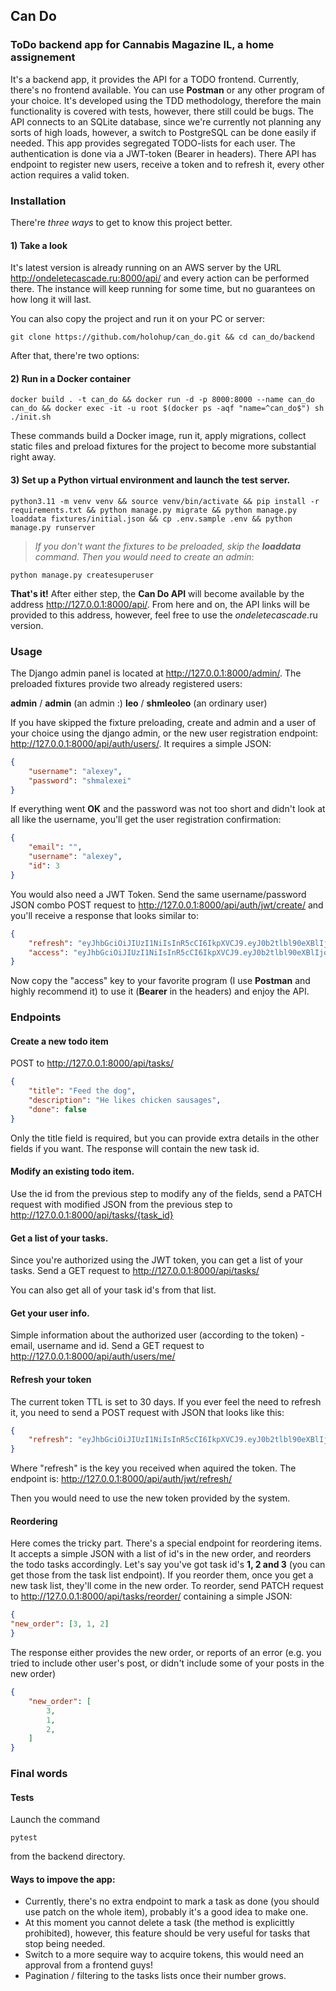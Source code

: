 ## Can Do
### ToDo backend app for Cannabis Magazine IL, a home assignement

It's a backend app, it provides the API for a TODO frontend. Currently, there's no frontend available. You can use **Postman** or any other program of your choice. It's developed using the TDD methodology, therefore the main functionality is covered with tests, however, there still could be bugs. The API connects to an SQLite database, since we're currently not planning any sorts of high loads, however, a switch to PostgreSQL can be done easily if needed. This app provides segregated TODO-lists for each user. The authentication is done via a JWT-token (Bearer in headers). There API has endpoint to register new users, receive a token and to refresh it, every other action requires a valid token.

### Installation

There're *three ways* to get to know this project better.

#### 1) Take a look

It's latest version is already running on an AWS server by the URL http://ondeletecascade.ru:8000/api/ and every action can be performed there. The instance will keep running for some time, but no guarantees on how long it will last.

You can also copy the project and run it on your PC or server:

```
git clone https://github.com/holohup/can_do.git && cd can_do/backend
```
After that, there're two options:

#### 2) Run in a Docker container

```
docker build . -t can_do && docker run -d -p 8000:8000 --name can_do can_do && docker exec -it -u root $(docker ps -aqf "name=^can_do$") sh ./init.sh
```

These commands build a Docker image, run it, apply migrations, collect static files and preload fixtures for the project to become more substantial right away.

#### 3) Set up a Python virtual environment and launch the test server.

```
python3.11 -m venv venv && source venv/bin/activate && pip install -r requirements.txt && python manage.py migrate && python manage.py loaddata fixtures/initial.json && cp .env.sample .env && python manage.py runserver
```

> *If you don't want the fixtures to be preloaded, skip the **loaddata** command. Then you would need to create an admin*:

```
python manage.py createsuperuser
```

**That's it!** After either step, the **Can Do API** will become available by the address http://127.0.0.1:8000/api/. From here and on, the API links will be provided to this address, however, feel free to use the *ondeletecascade*.ru version.

### Usage

The Django admin panel is located at http://127.0.0.1:8000/admin/. The preloaded fixtures provide two already registered users:

**admin** / **admin** (an admin :)
**leo** / **shmleoleo** (an ordinary user)

If you have skipped the fixture preloading, create and admin and a user of your choice using the django admin, or the new user registration endpoint: http://127.0.0.1:8000/api/auth/users/. It requires a simple JSON:
```json
{
    "username": "alexey",
    "password": "shmalexei"
}
```
If everything went **OK** and the password was not too short and didn't look at all like the username, you'll get the user registration confirmation:
```json
{
    "email": "",
    "username": "alexey",
    "id": 3
}
```
You would also need a JWT Token. Send the same username/password JSON combo POST request to http://127.0.0.1:8000/api/auth/jwt/create/ and you'll receive a response that looks similar to:
```json
{
    "refresh": "eyJhbGciOiJIUzI1NiIsInR5cCI6IkpXVCJ9.eyJ0b2tlbl90eXBlIjoicmVmcmVzaCIsImV4cCI6MTY4OTMxNzczNCwiaWF0IjoxNjg5MjMxMzM0LCJqdGkiOiI4ZDVmYTAxZTc3OGI0Yjc1YmYxYjY3MjMwYzZlMTEzZiIsInVzZXJfaWQiOjN9.eFH82eZvzNtbBUpKaXAoXltdFb3w_jOcVdU7U3rXbhc",
    "access": "eyJhbGciOiJIUzI1NiIsInR5cCI6IkpXVCJ9.eyJ0b2tlbl90eXBlIjoiYWNjZXNzIiwiZXhwIjoxNjkxODIzMzM0LCJpYXQiOjE2ODkyMzEzMzQsImp0aSI6IjczMzkwOTJhZDdlNDRmYWY5ZDczYzRjZWJmZGMwN2EzIiwidXNlcl9pZCI6M30.koJbtDboe8fQsqQNgY_LyHZsi4fqJ2cWdwRHBvAu2Us"
}
```
Now copy the "access" key to your favorite program (I use **Postman** and highly recommend it) to use it (**Bearer** in the headers) and enjoy the API.


### Endpoints

#### Create a new todo item

POST to http://127.0.0.1:8000/api/tasks/
```json
{
    "title": "Feed the dog",
    "description": "He likes chicken sausages",
    "done": false
}
```
Only the title field is required, but you can provide extra details in the other fields if you want. The response will contain the new task id.

#### Modify an existing todo item.

Use the id from the previous step to modify any of the fields, send a PATCH request with modified JSON from the previous step to http://127.0.0.1:8000/api/tasks/{task_id}

#### Get a list of your tasks.

Since you're authorized using the JWT token, you can get a list of your tasks. Send a GET request to http://127.0.0.1:8000/api/tasks/

You can also get all of your task id's from that list.

#### Get your user info.

Simple information about the authorized user (according to the token) - email, username and id.
Send a GET request to http://127.0.0.1:8000/api/auth/users/me/

#### Refresh your token

The current token TTL is set to 30 days. If you ever feel the need to refresh it, you need to send a POST request with JSON that looks like this:
```json
{
    "refresh": "eyJhbGciOiJIUzI1NiIsInR5cCI6IkpXVCJ9.eyJ0b2tlbl90eXBlIjoicmVmcmVzaCIsImV4cCI6MTY4OTMxNzczNCwiaWF0IjoxNjg5MjMxMzM0LCJqdGkiOiI4ZDVmYTAxZTc3OGI0Yjc1YmYxYjY3MjMwYzZlMTEzZiIsInVzZXJfaWQiOjN9.eFH82eZvzNtbBUpKaXAoXltdFb3w_jOcVdU7U3rXbhc"
}
```
Where "refresh" is the key you received when aquired the token. The endpoint is: http://127.0.0.1:8000/api/auth/jwt/refresh/

Then you would need to use the new token provided by the system.


#### Reordering

Here comes the tricky part. There's a special endpoint for reordering items. It accepts a simple JSON with a list of id's in the new order, and reorders the todo tasks accordingly. Let's say you've got task id's **1, 2 and 3** (you can get those from the task list endpoint). If you reorder them, once you get a new task list, they'll come in the new order. To reorder, send PATCH request to http://127.0.0.1:8000/api/tasks/reorder/ containing a simple JSON:


```json
{
"new_order": [3, 1, 2]
}
```
The response either provides the new order, or reports of an error (e.g. you tried to include other user's post, or didn't include some of your posts in the new order)

```json
{
    "new_order": [
        3,
        1,
        2,
    ]
}
```

### Final words

#### Tests

Launch the command

```
pytest
```
from the backend directory.

#### Ways to impove the app:

- Currently, there's no extra endpoint to mark a task as done (you should use patch on the whole item), probably it's a good idea to make one.
- At this moment you cannot delete a task (the method is explicittly prohibited), however, this feature should be very useful for tasks that stop being needed.
- Switch to a more sequire way to acquire tokens, this would need an approval from a frontend guys!
- Pagination / filtering to the tasks lists once their number grows.
